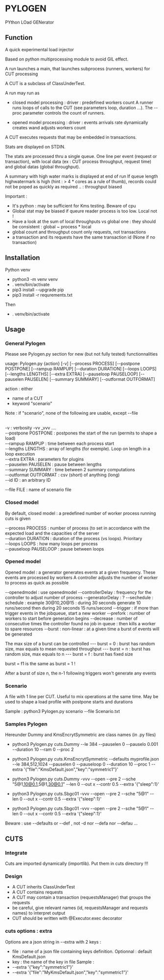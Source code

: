 # PYLOGEN 

PYthon LOad GENerator



## Function

A quick experimental load injector

Based on python multiprocessing module to avoid GIL effect.

A run launches a main, that launches subprocess (runners, workers) for  CUT processing

A CUT is a subclass of ClassUnderTest.

A run may run as 

- closed model processing : driver : predefined workers count
A runner runs loops of calls to the CUT (see parameters loop, duration ...).
The --proc parameter controls the count of runners.

- opened model processing : driver : events arrivals rate dynamically creates wand adjusts workers count

A CUT executes requests that may be embedded in transactions.

Stats are displayed on STDIN.

The stats are processed thru a single queue. 
One line per event (request or transaction), with local data (ex : CUT process throughput, request time) and global datas (global throughput).

A summary with high water marks is displayed at end of run
If queue length highwatermark is high (hint : > 4 * cores as a rule of thumb), records could not be poped as quickly as required .. : throughput  biased

Important : 
- It's python : may be sufficient for Kms testing. Beware of cpu 
- Global stat may be biased if queure reader process is too low. Local not !
- Have a look at the sum of local throughputs vs global one : they should be consistent : global ~ process * local
- global count and throughput count only requests, not transactions
- a transaction and its requests have the same transaction id (None if no transaction)

## Installation

Python venv
- python3 -m venv venv
- . venv/bin/activate
- pip3 install --upgrade pip
- pip3 install -r requrements.txt

Then 

- . venv/bin/activate

## Usage 

### General  Pylogen

Please see Pylogen.py section for new (but not fully tested) functionnalities

usage: Pylogen.py {action} [-v] [--process PROCESS] [--postpone POSTPONE] [--rampup RAMPUP] [--duration DURATION] [--loops LOOPS] [--lengths LENGTHS] [--extra EXTRA] [--pauseloop PAUSELOOP] [--pauselen PAUSELEN] [--summary SUMMARY] [--outformat OUTFORMAT]

action : either 
- name of a CUT
- keyword "scenario"

Note : if "scenario", none of the following are usable, except --file 

<br>
-v : verbosity -vv _vvv ....  <br>
--postpone POSTPONE : postpones the start of the run (permits to shape a load)<br>
--rampup RAMPUP : time between each process start <br>
--lengths LENGTHS : array of lengths (for exemple). Loop on length in a loop execution<br>
--extra EXTRA : parameters for plugins <br>
--pauselen PAUSELEN :  pause between lengths<br>
--summary SUMMARY : time between 2 summary computations <br>
--outformat OUTFORMAT : csv (short) of anything (long) <br>
--id ID : an arbitrary ID

--file FILE : name of scenario file

### Closed model

By default, closed model : a predefined number of worker process running cuts is given 

--process PROCESS : number of process (to set in accordance with the expected load and the capacities of the server<br>
--duration DURATION : duration of the process (vs loops). Prioritary <br>
--loops LOOPS : how many loops per process<br>
--pauseloop PAUSELOOP : pause between loops  <br>

### Opened model 

Opened model : a generator generates events at a given frequency.
These events are processed by workers
A controller adjusts the number of worker to process as quick as possible

--openedmodel : use openedmodel
--controllerDelay : frequency for the controller to adjust number of process 
--generatorDelay : ?
--sechedule : schedule : example 30@10,20@15 : during 30 seconds generate 10 runs/second then during 20 seconds 15 runs/second
--trigger : if more than trigger events in the jobqueue, start a new worker
--prefork : number of workers to start before generation begins
--decrease : number of consecutive times the controller found no job in queue : then kills a worker to spare resources
--burst : non-linear : at a given time a burst of events will be generated 

The max size of a burst can be controlled
--- burst = 0 : burst has random size, max equals to mean requested throughput 
--- burst = n : burst has random size, max equals to n
--- burst = f<n> : burst has fixed size <n> 

burst = f1 is the same as burst = 1 ! 

After a burst of size n, the n-1 following triggers won't generate any events



### Scenario 

A file with 1 line per CUT. Useful to mix operations at the same time.
May be used to shape a load profile with postpone starts and durations

Sample : python3 Pylogen.py scenario --file Scenario.txt

### Samples Pylogen 

Hereunder Dummy and KmsEncrytSymmetric are class names (in <class>.py files)

- python3 Pylogen.py cuts.Dummy  --le 384 --pauselen 0 --pauselo 0.001  --duration 10 --ram 0 --proc 2
- python3 Pylogen.py cuts.KmsEncrytSymmetric --defaults myprofile.json  --le 384,512,1024 --pauselen 0 --pauseloop 0 --duration 10 --proc 1 --extra '{"file":"KmsDefault.json","key":"symmetric1"}'


- python3 Pylogen.py cuts.Dummy  -vvv  --open  --pre 2 --sche "5@1,10@0.1,5@1,30@0.1" --len 0  --out x --contr 0.5 --extra '{"sleep":1}'
- python3 Pylogen.py cuts.Sbgc01 -vvv  --open  --pre 2 --sche "5@1" --len 0  --out x --contr 0.5 --extra '{"sleep":1}'
- python3 Pylogen.py cuts.Sbgc01 -vvv  --open  --pre 2 --sche "5@1" --len 0  --out x --contr 0.5 --extra '{"sleep":1}'


Beware : use --defaults or --def , not -d nor --defa nor --defau ...


## CUTS

### Integrate

Cuts are imported dynamically (importlib).
Put them in cuts directory !!!

### Design 

- A CUT inherits ClassUnderTest
- A CUT contains requests
- A CUT may contain a transaction (requestsManager) that groups the requests
- be careful, give relevant names (id, requestsManager and requests names) to interpret output
- CUT should be written with @Executor.exec decorator


### cuts options : extra

Options are a json string in --extra with 2 keys :
- file : name of a json file containing keys definition. Optionnal : default KmsDefault.json
- key : the name of the key in file
Sample : 
- --extra '{"key":"symmetric1"}'
- --extra '{"file":"MyKmsDefault.json","key":"symmetric1"}'




